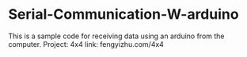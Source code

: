 # Serial-Communication-W-arduino
This is a sample code for receiving data using an arduino from the computer.
Project: 4x4
link: fengyizhu.com/4x4
